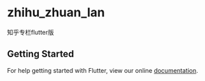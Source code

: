 # zhihu_zhuan_lan

知乎专栏flutter版

## Getting Started

For help getting started with Flutter, view our online
[documentation](https://flutter.io/).
